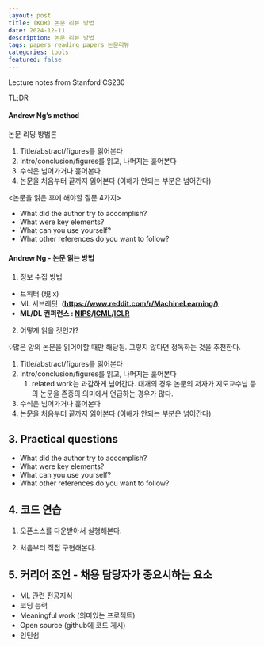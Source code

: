 ```yaml
---
layout: post
title: (KOR) 논문 리뷰 방법
date: 2024-12-11
description: 논문 리뷰 방법
tags: papers reading papers 논문리뷰
categories: tools
featured: false
---
```


<aside>
Lecture notes from Stanford CS230
</aside>

TL;DR

#### Andrew Ng’s method

논문 리딩 방법론

1. Title/abstract/figures를 읽어본다
2. Intro/conclusion/figures를 읽고, 나머지는 훑어본다
3. 수식은 넘어가거나 훑어본다
4. 논문을 처음부터 끝까지 읽어본다 (이해가 안되는 부분은 넘어간다)

<논문을 읽은 후에 해야할 질문 4가지>

- What did the author try to accomplish?
- What were key elements?
- What can you use yourself?
- What other references do you want to follow?

#### Andrew Ng - 논문 읽는 방법

1. 정보 수집 방법

- 트위터 (現 x)
- ML 서브레딧  **([https://www.reddit.com/r/MachineLearning/)](https://www.reddit.com/r/MachineLearning/)**
- **ML/DL 컨퍼런스 : [NIPS](https://nips.cc/)/[ICML](https://icml.cc/)/[ICLR](https://iclr.cc/)**

2. 어떻게 읽을 것인가?

💡많은 양의 논문을 읽어야할 때만 해당됨. 그렇지 않다면 정독하는 것을 추천한다.

1. Title/abstract/figures를 읽어본다
2. Intro/conclusion/figures를 읽고, 나머지는 훑어본다
   1. related work는 과감하게 넘어간다. 대개의 경우 논문의 저자가 지도교수님 등의 논문을 존중의 의미에서 언급하는 경우가 많다.
3. 수식은 넘어가거나 훑어본다
4. 논문을 처음부터 끝까지 읽어본다 (이해가 안되는 부분은 넘어간다)

## 3. Practical questions

- What did the author try to accomplish?
- What were key elements?
- What can you use yourself?
- What other references do you want to follow?

## 4. 코드 연습

1. 오픈소스를 다운받아서 실행해본다.

2. 처음부터 직접 구현해본다.

## 5. 커리어 조언 - 채용 담당자가 중요시하는 요소

- ML 관련 전공지식
- 코딩 능력
- Meaningful work (의미있는 프로젝트)
- Open source (github에 코드 게시)
- 인턴쉽